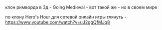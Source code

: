 ﻿клон римворда в 3д - Going Medieval - вот такой же - но в своем мире



по клону Hero's Hour
 для сетевой онлайн игры глянуть - https://www.youtube.com/watch?v=uJ2ggQfMJq8